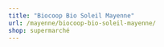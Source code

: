 ```yaml
---
title: "Biocoop Bio Soleil Mayenne"
url: /mayenne/biocoop-bio-soleil-mayenne/
shop: supermarché
---
```

